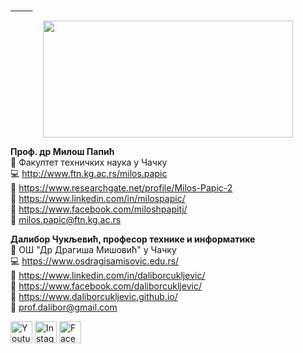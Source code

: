 <a href="https://vulkanznanje.rs/">
         <p align="center">
         <img width="400" height="187" src="https://user-images.githubusercontent.com/61086486/111877382-70330b00-89a3-11eb-9d19-887bd1919bfc.png">
         </p>
         </a>
         
**Проф. др Милош Папић**<br/>
:office: Факултет техничких наука у Чачку <br/>
:computer: http://www.ftn.kg.ac.rs/milos.papic <br/>
:scroll: https://www.researchgate.net/profile/Milos-Papic-2 <br/>
:scroll: https://www.linkedin.com/in/milospapic/ <br/>
:scroll: https://www.facebook.com/miloshpapitj/ <br/>
:e-mail: milos.papic@ftn.kg.ac.rs <br/>

**Далибор Чукљевић, професор технике и информатике**<br/>
:office: OШ "Др Драгиша Мишовић" у Чачку <br/>
:computer: https://www.osdragisamisovic.edu.rs/ <br/>
:scroll: https://www.linkedin.com/in/daliborcukljevic/ <br/>
:scroll: https://www.facebook.com/daliborcukljevic/ <br/>
:scroll: https://www.daliborcukljevic.github.io/ <br/>
:e-mail: prof.dalibor@gmail.com <br/>

<p align="left">
       <a href="https://www.youtube.com/channel/UCRrI0_nhGsf-DreGs3DX_6w" target="_blank"><img width="35" height="35" src="https://user-images.githubusercontent.com/61086486/111876944-437df400-89a1-11eb-95b5-acae1bba8043.png" alt="Youtube"></a>
         <a href="https://www.instagram.com/vulkan_znanje/" target="_blank"><img width="35" height="35" src="https://user-images.githubusercontent.com/61086486/111876943-437df400-89a1-11eb-841d-a9052812e1ca.png" alt="Instagram"></a>
<a href="https://www.facebook.com/vulkanznanje/" target="_blank"><img width="35" height="35" src="https://user-images.githubusercontent.com/61086486/111876942-42e55d80-89a1-11eb-8730-21077a321694.png" alt="Facebook"></a>


